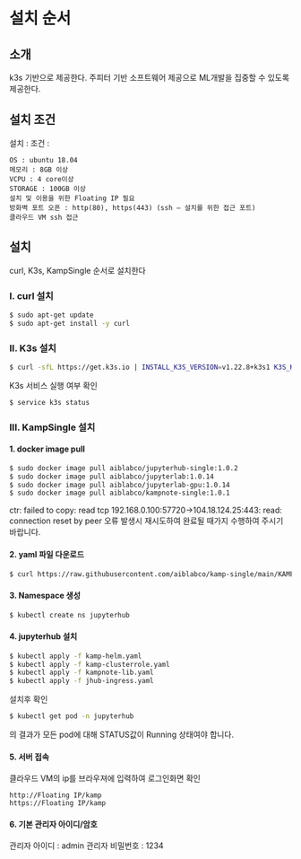 # 설치 순서

## 소개
k3s 기반으로 제공한다.
주피터 기반 소프트웨어 제공으로 ML개발을 집중할 수 있도록 제공한다.

## 설치 조건
설치 :
조건 : 

```
OS : ubuntu 18.04
메모리 : 8GB 이상
VCPU : 4 core이상
STORAGE : 100GB 이상
설치 및 이용을 위한 Floating IP 필요
방화벽 포트 오픈 : http(80), https(443) (ssh – 설치를 위한 접근 포트)
클라우드 VM ssh 접근
```

## 설치
curl, K3s, KampSingle 순서로 설치한다

### I. curl 설치

```sh
$ sudo apt-get update
$ sudo apt-get install -y curl
```

### II. K3s 설치

```sh
$ curl -sfL https://get.k3s.io | INSTALL_K3S_VERSION=v1.22.8+k3s1 K3S_KUBECONFIG_MODE="644" sh -s -
```

K3s 서비스 실행 여부 확인
```sh
$ service k3s status
```

### III. KampSingle 설치

#### 1. docker image pull
```sh
$ sudo docker image pull aiblabco/jupyterhub-single:1.0.2
$ sudo docker image pull aiblabco/jupyterlab:1.0.14
$ sudo docker image pull aiblabco/jupyterlab-gpu:1.0.14
$ sudo docker image pull aiblabco/kampnote-single:1.0.1
```

ctr: failed to copy: read tcp 192.168.0.100:57720->104.18.124.25:443: read: connection reset by peer
오류 발생시 재시도하여 완료될 때가지 수행하여 주시기 바랍니다.

#### 2. yaml 파일 다운로드
```sh
$ curl https://raw.githubusercontent.com/aiblabco/kamp-single/main/KAMP3.tar | tar xf -
```

#### 3. Namespace 생성
```sh
$ kubectl create ns jupyterhub
```

#### 4. jupyterhub 설치
```sh
$ kubectl apply -f kamp-helm.yaml
$ kubectl apply -f kamp-clusterrole.yaml
$ kubectl apply -f kampnote-lib.yaml
$ kubectl apply -f jhub-ingress.yaml
```

설치후 확인 
```sh
$ kubectl get pod -n jupyterhub
```
의 결과가 모든 pod에 대해 STATUS값이 Running 상태여야 합니다.

#### 5. 서버 접속
클라우드 VM의 ip를 브라우져에 입력하여 로그인화면 확인

```
http://Floating IP/kamp
https://Floating IP/kamp
```

#### 6. 기본 관리자 아이디/암호
관리자 아이디 : admin
관리자 비밀번호 : 1234


